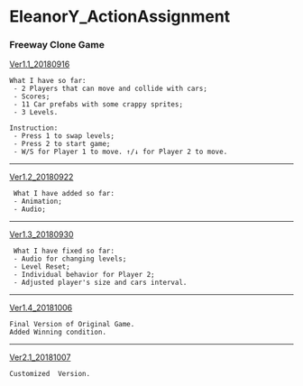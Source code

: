 # EleanorY_ActionAssignment
### Freeway Clone Game
[Ver1.1_20180916](https://jiaxi-yang.itch.io/freeway-clone)

    What I have so far: 
     - 2 Players that can move and collide with cars;
     - Scores;
     - 11 Car prefabs with some crappy sprites;
     - 3 Levels.

    Instruction:
     - Press 1 to swap levels;
     - Press 2 to start game;
     - W/S for Player 1 to move. ↑/↓ for Player 2 to move.

---

[Ver1.2_20180922](https://jiaxi-yang.itch.io/freeway-12)


     What I have added so far: 
     - Animation;
     - Audio;
       
 ---
 
[Ver1.3_20180930](https://jiaxi-yang.itch.io/freeway-13)


     What I have fixed so far: 
     - Audio for changing levels;
     - Level Reset;
     - Individual behavior for Player 2;
     - Adjusted player's size and cars interval.
       
 ---
 
 [Ver1.4_20181006](https://jiaxi-yang.itch.io/freeway-14)


    Final Version of Original Game.
    Added Winning condition.
       
 ---
 
  [Ver2.1_20181007](https://jiaxi-yang.itch.io/freeway-customized)


    Customized  Version.

